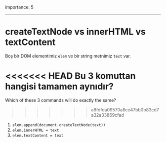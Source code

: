 importance: 5

---

# createTextNode vs innerHTML vs textContent

Boş bir DOM elementimiz `elem` ve bir string metnimiz `text` var.

<<<<<<< HEAD
Bu 3 komuttan hangisi tamamen aynıdır?
=======
Which of these 3 commands will do exactly the same?
>>>>>>> a6fdfda09570a8ce47bb0b83cd7a32a33869cfad

1. `elem.append(document.createTextNode(text))`
2. `elem.innerHTML = text`
3. `elem.textContent = text`
